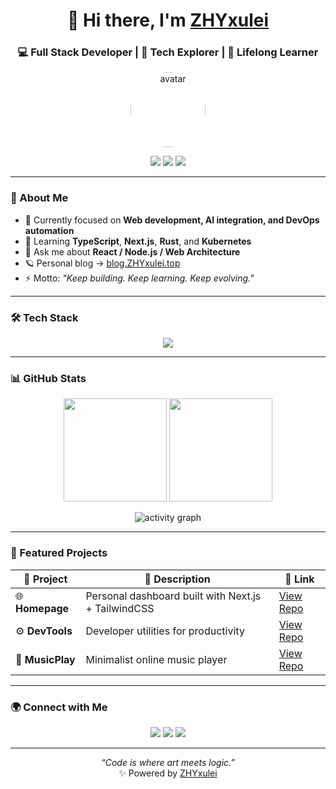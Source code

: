<!-- ZHYxulei / GitHub Profile README -->

<h1 align="center">👋 Hi there, I'm <a href="https://github.com/ZHYxulei">ZHYxulei</a></h1>
<h3 align="center">💻 Full Stack Developer | 🌌 Tech Explorer | 🧠 Lifelong Learner</h3>

<p align="center">
  <img src="https://q2.qlogo.cn/headimg_dl?dst_uin=2742291286&spec=5" width="120" height="120" style="border-radius:50%;" alt="avatar"/>
</p>

<p align="center">
  <a href="https://blog.ZHYxulei.top"><img src="https://img.shields.io/badge/Blog-blog.ZHYxulei.top-0e75b6?style=flat-square&logo=vercel&logoColor=white" /></a>
  <a href="https://github.com/ZHYxulei"><img src="https://img.shields.io/github/followers/ZHYxulei?label=Followers&style=flat-square&color=blueviolet" /></a>
  <img src="https://komarev.com/ghpvc/?username=ZHYxulei&label=Profile%20views&color=0e75b6&style=flat-square" />
</p>

---

### 🧩 About Me

- 🧠 Currently focused on **Web development, AI integration, and DevOps automation**
- 🌱 Learning **TypeScript**, **Next.js**, **Rust**, and **Kubernetes**
- 💬 Ask me about **React / Node.js / Web Architecture**
- 🪐 Personal blog → [blog.ZHYxulei.top](https://blog.ZHYxulei.top)
- ⚡ Motto: *"Keep building. Keep learning. Keep evolving."*

---

### 🛠️ Tech Stack

<p align="center">
  <img src="https://skillicons.dev/icons?i=html,c,css,js,ts,react,nextjs,arch,debian,astro,cmake,java,dotnet,electron,go,grafana,idea,cloudflare,vue,nodejs,rust,python,fastapi,jenkins,docker,nginx,git,linux,vscode,figma&theme=dark" />
</p>

---

### 📊 GitHub Stats

<p align="center">
  <img src="https://github-readme-stats.vercel.app/api?username=ZHYxulei&show_icons=true&theme=tokyonight&hide_border=true" height="165" />
  <img src="https://github-readme-streak-stats.herokuapp.com/?user=ZHYxulei&theme=tokyonight&hide_border=true" height="165" />
</p>

<p align="center">
  <img src="https://github-readme-activity-graph.vercel.app/graph?username=ZHYxulei&theme=react-dark&hide_border=true&bg_color=0D1117" alt="activity graph" />
</p>

---

### 🚀 Featured Projects

| 🔧 Project | 🧠 Description | 🔗 Link |
|------------|----------------|---------|
| 🌐 **Homepage** | Personal dashboard built with Next.js + TailwindCSS | [View Repo](https://github.com/ZHYxulei/homepage) |
| ⚙️ **DevTools** | Developer utilities for productivity | [View Repo](https://github.com/ZHYxulei/devtools) |
| 🎵 **MusicPlay** | Minimalist online music player | [View Repo](https://github.com/ZHYxulei/musicplay) |

---

### 🌍 Connect with Me

<p align="center">
  <a href="https://github.com/ZHYxulei"><img src="https://skillicons.dev/icons?i=github" /></a>
  <a href="https://blog.ZHYxulei.top"><img src="https://skillicons.dev/icons?i=netlify" /></a>
  <a href="mailto:ZHYxulei@outlook.com"><img src="https://skillicons.dev/icons?i=gmail" /></a>
</p>

---

<p align="center">
  <i>“Code is where art meets logic.”</i>  
  <br/>✨ Powered by <a href="https://github.com/ZHYxulei">ZHYxulei</a>
</p>
